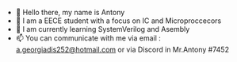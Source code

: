 - 👋 Hello there, my name is Antony 
- 👀 I am a EECE student with a focus on IC and Microproccecors 
- 🌱 I am currently learning SystemVerilog and Asembly 
- 📫 You can communicate with me via email : a.georgiadis252@hotmail.com or via Discord in Mr.Antony #7452

<!---
AntonyGeorgiadis/AntonyGeorgiadis is a ✨ special ✨ repository because its `README.md` (this file) appears on your GitHub profile.
You can click the Preview link to take a look at your changes.
--->
